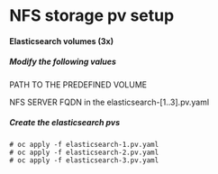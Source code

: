 # NFS storage pv setup

#### Elasticsearch volumes (3x)

##### Modify the following values

PATH TO THE PREDEFINED VOLUME

NFS SERVER FQDN
in the elasticsearch-[1..3].pv.yaml

##### Create the elasticsearch pvs
    # oc apply -f elasticsearch-1.pv.yaml
    # oc apply -f elasticsearch-2.pv.yaml
    # oc apply -f elasticsearch-3.pv.yaml
